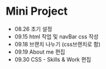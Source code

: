 # Mini Project

* 08.26 초기 설정
* 09.15 html 작업 및 navBar css 작성
* 09.18 브랜치 나누기 (css브랜치로 함)
* 09.19 About me 편집
* 09.30 CSS - Skills & Work 편집
